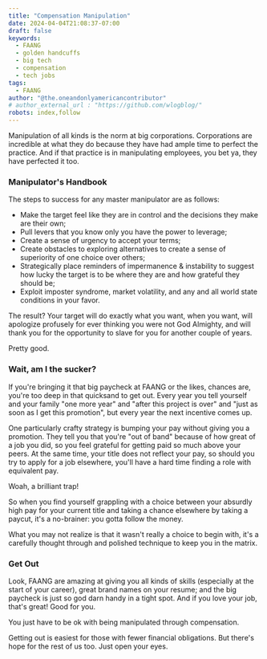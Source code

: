 ```yaml
---
title: "Compensation Manipulation"
date: 2024-04-04T21:08:37-07:00
draft: false
keywords:
  - FAANG
  - golden handcuffs
  - big tech
  - compensation
  - tech jobs
tags:
  - FAANG
author: "@the.oneandonlyamericancontributor"
# author_external_url : "https://github.com/wlogblog/"
robots: index,follow
---
```


Manipulation of all kinds is the norm at big corporations. Corporations are incredible at what they do because they have had ample time to perfect the practice. And if that practice is in manipulating employees, you bet ya, they have perfected it too.

### Manipulator's Handbook

The steps to success for any master manipulator are as follows:
- Make the target feel like they are in control and the decisions they make are their own;
- Pull levers that you know only you have the power to leverage;
- Create a sense of urgency to accept your terms;
- Create obstacles to exploring alternatives to create a sense of superiority of one choice over others;
- Strategically place reminders of impermanence & instability to suggest how lucky the target is to be where they are and how grateful they should be;
- Exploit imposter syndrome, market volatility, and any and all world state conditions in your favor.

The result? Your target will do exactly what you want, when you want, will apologize profusely for ever thinking you were not God Almighty, and will thank you for the opportunity to slave for you for another couple of years.

Pretty good.

### Wait, am I the sucker?

If you're bringing it that big paycheck at FAANG or the likes, chances are, you're too deep in that quicksand to get out. Every year you tell yourself and your family "one more year" and "after this project is over" and "just as soon as I get this promotion", but every year the next incentive comes up.

One particularly crafty strategy is bumping your pay without giving you a promotion. They tell you that you're "out of band" because of how great of a job you did, so you feel grateful for getting paid so much above your peers. At the same time, your title does not reflect your pay, so should you try to apply for a job elsewhere, you'll have a hard time finding a role with equivalent pay.

Woah, a brilliant trap!

So when you find yourself grappling with a choice between your absurdly high pay for your current title and taking a chance elsewhere by taking a paycut, it's a no-brainer: you gotta follow the money.

What you may not realize is that it wasn't really a choice to begin with, it's a carefully thought through and polished technique to keep you in the matrix.

### Get Out

Look, FAANG are amazing at giving you all kinds of skills (especially at the start of your career), great brand names on your resume; and the big paycheck is just so god darn handy in a tight spot. And if you love your job, that's great! Good for you.

You just have to be ok with being manipulated through compensation. 

Getting out is easiest for those with fewer financial obligations. But there's hope for the rest of us too. Just open your eyes.
